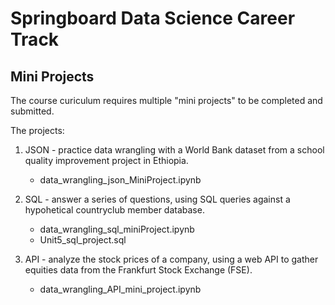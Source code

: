 # Springboard Data Science Career Track

## Mini Projects

The course curiculum requires multiple "mini projects" to be completed and submitted.

The projects:

1. JSON - practice data wrangling with a World Bank dataset from a school quality improvement project in Ethiopia.
   * data_wrangling_json_MiniProject.ipynb

2. SQL - answer a series of questions, using SQL queries against a hypohetical countryclub member database.
   * data_wrangling_sql_miniProject.ipynb	
   * Unit5_sql_project.sql
   
3. API - analyze the stock prices of a company, using a web API to gather equities data from the Frankfurt Stock Exchange (FSE).
   * data_wrangling_API_mini_project.ipynb
